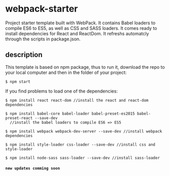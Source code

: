 # webpack-starter
Project starter template built with WebPack. It contains Babel loaders to compile ES6 to ES5, as well as CSS and SASS loaders. It comes ready to install dependencies for React and ReactDom. It refreshs automatcly through the scripts in package.json.

## description
This template is based on npm package, thus to run it, download the repo to your local computer and then in the folder of your project:
```
$ npm start
```
If you find problems to load one of the dependencies:
```
$ npm install react react-dom //install the react and react-dom dependencies

$ npm install babel-core babel-loader babel-preset-es2015 babel-preset-react --save-dev
  //install the babel loaders to compile ES6 => ES5

$ npm install webpack webpack-dev-server --save-dev //install webpack dependencies

$ npm install style-loader css-loader --save-dev //install css and style-loader

$ npm install node-sass sass-loader --save-dev //install sass-loader
```

#### `new updates comming soon`
